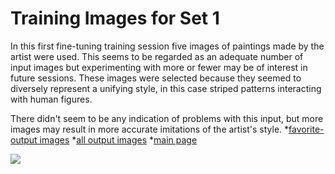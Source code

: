 # Training Images for Set 1

In this first fine-tuning training session five images of paintings made by the artist were used. This seems to be regarded as an adequate number of input images but experimenting with more or fewer may be of interest in future sessions. These images were selected because they seemed to diversely represent a unifying style, in this case striped patterns interacting with human figures.

There didn't seem to be any indication of problems with this input, but more images may result in more accurate imitations of the artist's style.
*[favorite-output images](./favorite-output-images.md)
*[all output images](./all-output-images.md)
*[main page](/README.md)

<img src="training-images/all-training-images.jpg">